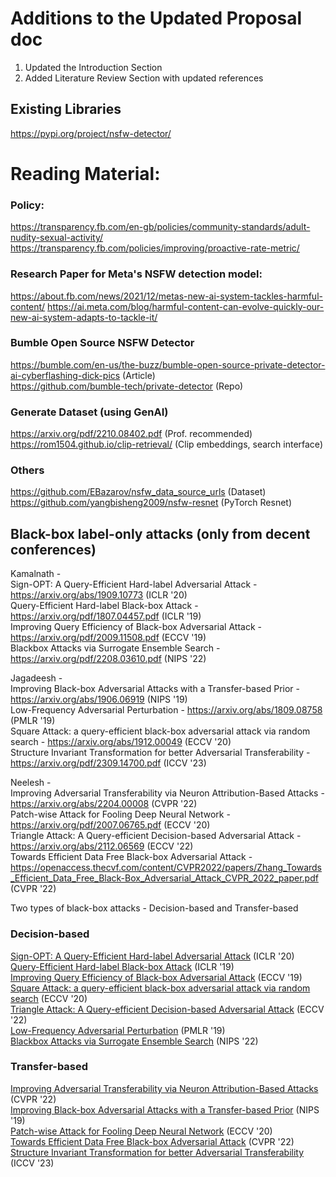 # Additions to the Updated Proposal doc
1. Updated the Introduction Section
2. Added Literature Review Section with updated references


## Existing Libraries

https://pypi.org/project/nsfw-detector/

# Reading Material:
### Policy:
https://transparency.fb.com/en-gb/policies/community-standards/adult-nudity-sexual-activity/
https://transparency.fb.com/policies/improving/proactive-rate-metric/

### Research Paper for Meta's NSFW detection model:

https://about.fb.com/news/2021/12/metas-new-ai-system-tackles-harmful-content/
https://ai.meta.com/blog/harmful-content-can-evolve-quickly-our-new-ai-system-adapts-to-tackle-it/

### Bumble Open Source NSFW Detector

https://bumble.com/en-us/the-buzz/bumble-open-source-private-detector-ai-cyberflashing-dick-pics  (Article)  
https://github.com/bumble-tech/private-detector (Repo)


### Generate Dataset (using GenAI)
https://arxiv.org/pdf/2210.08402.pdf (Prof. recommended)  
https://rom1504.github.io/clip-retrieval/ (Clip embeddings, search interface)

### Others
https://github.com/EBazarov/nsfw_data_source_urls (Dataset)  
https://github.com/yangbisheng2009/nsfw-resnet (PyTorch Resnet)  

## Black-box label-only attacks (only from decent conferences)  
Kamalnath -   
Sign-OPT: A Query-Efficient Hard-label Adversarial Attack - https://arxiv.org/abs/1909.10773  (ICLR '20)  
Query-Efficient Hard-label Black-box Attack - https://arxiv.org/pdf/1807.04457.pdf  (ICLR '19)  
Improving Query Efficiency of Black-box Adversarial Attack - https://arxiv.org/pdf/2009.11508.pdf (ECCV '19)  
Blackbox Attacks via Surrogate Ensemble Search - https://arxiv.org/pdf/2208.03610.pdf (NIPS '22)  

Jagadeesh -   
Improving Black-box Adversarial Attacks with a Transfer-based Prior - https://arxiv.org/abs/1906.06919 (NIPS '19)  
Low-Frequency Adversarial Perturbation - https://arxiv.org/abs/1809.08758 (PMLR '19)  
Square Attack: a query-efficient black-box adversarial attack via random search - https://arxiv.org/abs/1912.00049 (ECCV '20)  
Structure Invariant Transformation for better Adversarial Transferability - https://arxiv.org/pdf/2309.14700.pdf (ICCV '23)  

Neelesh -  
Improving Adversarial Transferability via Neuron Attribution-Based Attacks - https://arxiv.org/abs/2204.00008  (CVPR '22)  
Patch-wise Attack for Fooling Deep Neural Network - https://arxiv.org/pdf/2007.06765.pdf (ECCV '20)  
Triangle Attack: A Query-efficient Decision-based Adversarial Attack - https://arxiv.org/abs/2112.06569 (ECCV '22)  
Towards Efficient Data Free Black-box Adversarial Attack - https://openaccess.thecvf.com/content/CVPR2022/papers/Zhang_Towards_Efficient_Data_Free_Black-Box_Adversarial_Attack_CVPR_2022_paper.pdf (CVPR '22)  

Two types of black-box attacks - Decision-based and Transfer-based  

### Decision-based  
[Sign-OPT: A Query-Efficient Hard-label Adversarial Attack](https://arxiv.org/abs/1909.10773) (ICLR '20)  
[Query-Efficient Hard-label Black-box Attack](https://arxiv.org/pdf/1807.04457.pdf) (ICLR '19)  
[Improving Query Efficiency of Black-box Adversarial Attack](https://arxiv.org/pdf/2009.11508.pdf) (ECCV '19)   
[Square Attack: a query-efficient black-box adversarial attack via random search](https://arxiv.org/abs/1912.00049) (ECCV '20)  
[Triangle Attack: A Query-efficient Decision-based Adversarial Attack](https://arxiv.org/abs/2112.06569) (ECCV '22)  
[Low-Frequency Adversarial Perturbation](https://arxiv.org/abs/1809.08758) (PMLR '19)  
[Blackbox Attacks via Surrogate Ensemble Search](https://proceedings.neurips.cc/paper_files/paper/2022/file/23b9d4e18b151ba2108fb3f1efaf8de4-Paper-Conference.pdf) (NIPS '22)

### Transfer-based
[Improving Adversarial Transferability via Neuron Attribution-Based Attacks](https://arxiv.org/abs/2204.00008)  (CVPR '22)  
[Improving Black-box Adversarial Attacks with a Transfer-based Prior](https://arxiv.org/abs/1906.06919) (NIPS '19)  
[Patch-wise Attack for Fooling Deep Neural Network](https://arxiv.org/pdf/2007.06765.pdf) (ECCV '20)  
[Towards Efficient Data Free Black-box Adversarial Attack](https://openaccess.thecvf.com/content/CVPR2022/papers/Zhang_Towards_Efficient_Data_Free_Black-Box_Adversarial_Attack_CVPR_2022_paper.pdf) (CVPR '22)  
[Structure Invariant Transformation for better Adversarial Transferability](https://openaccess.thecvf.com/content/ICCV2023/papers/Wang_Structure_Invariant_Transformation_for_better_Adversarial_Transferability_ICCV_2023_paper.pdf) (ICCV '23)

